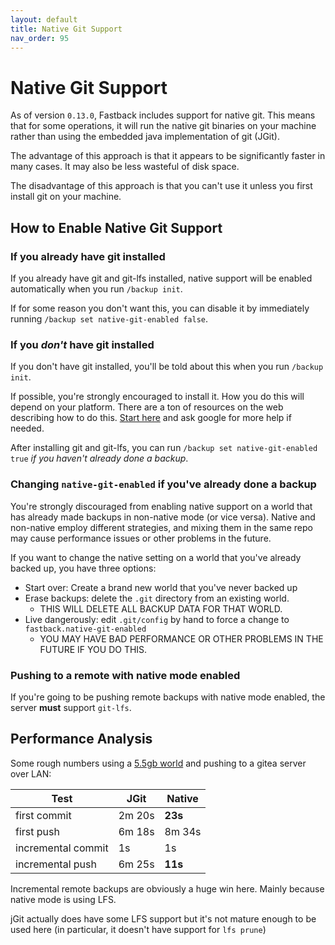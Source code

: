 ```yaml
---
layout: default
title: Native Git Support
nav_order: 95
---
```



# Native Git Support

As of version `0.13.0`, Fastback includes support for native git.  This means that for some operations, it 
will run the native git binaries on your machine rather than using the embedded java implementation of git (JGit).

The advantage of this approach is that it appears to be significantly faster in many cases.  It may
also be less wasteful of disk space.

The disadvantage of this approach is that you can't use it unless you first install git on your machine.


## How to Enable Native Git Support

### If you already have git installed

If you already have git and git-lfs installed, native support will be enabled automatically when you
run `/backup init`.  

If for some reason you don't want this, you can disable it by immediately running 
`/backup set native-git-enabled false`.

### If you *don't* have git installed

If you don't have git installed, you'll be told about this when you run `/backup init`.  

If possible, you're strongly encouraged to install it.  How you do this will depend on
your platform.  There are a ton of resources on the web describing how to do this.  [Start here](https://github.com/git-lfs/git-lfs/wiki/Installation) and ask google for more help if needed.

After installing git and git-lfs, you can run `/backup set native-git-enabled true` *if you haven't
already done a backup*. 

### Changing `native-git-enabled` if you've already done a backup

You're strongly discouraged from enabling native support on a world that has already made backups in non-native mode 
(or vice versa).  Native and non-native employ different strategies, and mixing them in the same repo may cause performance
issues or other problems in the future.

If you want to change the native setting on a world that you've already backed up, you have three options:

* Start over: Create a brand new world that you've never backed up
* Erase backups: delete the `.git` directory from an existing world.  
  * THIS WILL DELETE ALL BACKUP DATA FOR THAT WORLD.
* Live dangerously: edit `.git/config` by hand to force a change to `fastback.native-git-enabled`
  * YOU MAY HAVE BAD PERFORMANCE OR OTHER PROBLEMS IN THE FUTURE IF YOU DO THIS.

### Pushing to a remote with native mode enabled

If you're going to be pushing remote backups with native mode enabled, the server **must** support `git-lfs`.   


## Performance Analysis

Some rough numbers using a [5.5gb world](https://hermitcraft.fandom.com/wiki/Season_4) and pushing to a gitea server
over LAN:


| Test               | JGit     | Native  | 
|--------------------|----------|---------|
| first commit       | 2m 20s   | **23s** |
| first push         | 6m 18s   | 8m 34s  |
| incremental commit | 1s       | 1s      |
| incremental push   | 6m 25s   | **11s** |

Incremental remote backups are obviously a huge win here.  Mainly because native mode is using LFS.

jGit actually does have some LFS support but it's not mature enough to be used here (in particular, it doesn't
have support for `lfs prune`)

